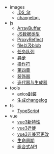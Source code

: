 - images
  - [.DS_St](docs/images/.DS_St)
  - [changelog.](docs/images/changelog.)
- js
  - [ArrayBuffer](docs/js/ArrayBuffer)
  - [JS数据类型](docs/js/JS数据类型)
  - [ProxyReflect](docs/js/ProxyReflect)
  - [file以及blob](docs/js/file以及blob)
  - [任务队列](docs/js/任务队列)
  - [异步](docs/js/异步)
  - [操作符](docs/js/操作符)
  - [第四章](docs/js/第四章)
  - [装饰器](docs/js/装饰器)
  - [迭代器与生成器](docs/js/迭代器与生成器)
- tools
  - [axios封装](docs/tools/axios封装)
  - [生成changelog](docs/tools/生成changelog)
- ts
  - [TypeScript](docs/ts/TypeScript)
- vue
  - [vue3新特性](docs/vue/vue3新特性)
  - [vue3迁徙](docs/vue/vue3迁徙)
  - [vue3非兼容更改](docs/vue/vue3非兼容更改)
  - [生命周期](docs/vue/生命周期)
  - [组合式API](docs/vue/组合式API)

